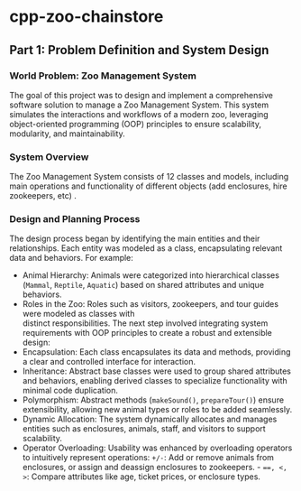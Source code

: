 # cpp-zoo-chainstore

## Part 1: Problem Definition and System Design
### World Problem: Zoo Management System
The goal of this project was to design and implement a comprehensive software solution to manage a Zoo Management System. This system simulates the interactions and workflows of a modern zoo, leveraging object-oriented programming (OOP) principles to ensure scalability, modularity, and maintainability.
### System Overview
The Zoo Management System consists of 12 classes and models, including main operations and functionality of different objects (add enclosures, hire zookeepers, etc) . 
### Design and Planning Process
The design process began by identifying the main entities and their relationships. Each entity was modeled as a class, encapsulating relevant data and behaviors. For example: 
  - Animal Hierarchy: Animals were categorized into hierarchical classes (`Mammal`, `Reptile`, `Aquatic`) based on shared attributes and unique behaviors.
  - Roles in the Zoo: Roles such as visitors, zookeepers, and tour guides were modeled as classes with   
distinct responsibilities. 
The next step involved integrating system requirements with OOP principles to create a robust and extensible design: 
  - Encapsulation: Each class encapsulates its data and methods, providing a clear and controlled interface for interaction.
  - Inheritance: Abstract base classes were used to group shared attributes and behaviors, enabling derived classes to specialize functionality with minimal code duplication.
  - Polymorphism: Abstract methods (`makeSound()`, `prepareTour()`) ensure extensibility, allowing new animal types or roles to be added seamlessly.
  - Dynamic Allocation: The system dynamically allocates and manages entities such as enclosures, animals, staff, and visitors to support scalability.
  - Operator Overloading: Usability was enhanced by overloading operators to intuitively represent operations:
 `+/-`: Add or remove animals from enclosures, or assign and deassign enclosures to zookeepers. -
 `==, <, >`: Compare attributes like age, ticket prices, or enclosure types. 
